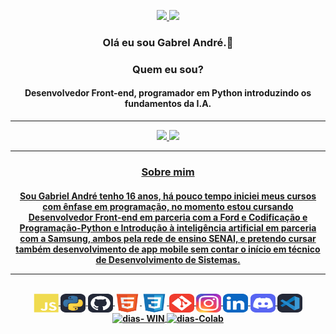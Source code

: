 
<div align='center'>
 
 <a href="https://instagram.com/gabriiell.andre_?utm_source=qr&igshid=NGExMmI2YTkyZg%3D%3D" target="_blank"><img src="https://img.shields.io/badge/-Instagram-%23E4405F?style=for-the-badge&amp;logo=instagram&amp;logoColor=white"> </a> <a href="https://www.linkedin.com/in/gabriel-andr%C3%A9-souza-de-oliveira-a2b291264/" target="_blank"><img src="https://img.shields.io/badge/-LinkedIn-%230077B5?style=for-the-badge&amp;logo=linkedin&amp;logoColor=white" style="max-width: 100%;"> </a> 
### Olá eu sou Gabrel André.👋
<h3>Quem eu sou?</h2>
<h4>
 <strong>Desenvolvedor Front-end,</strong> programador em Python introduzindo os fundamentos da I.A.
</h3>
<hr>
 


<div>

<div>
  <a href="https://github.com/gabrielandresoliveira">
  <img height="170em" src="https://github-readme-stats.vercel.app/api?username=gabrielandresoliveira&show_icons=true&theme=github_dark"/>
  <img height="170em" src="https://github-readme-stats.vercel.app/api/top-langs/?username=gabrielandresoliveira&theme=github_dark"/>
</div> 
 
<hr>
     
</div>
<h3>Sobre mim</h2>
<h4>

  
 <strong>Sou Gabriel André tenho 16 anos, há pouco tempo iniciei meus cursos com ênfase em programação, no momento estou cursando Desenvolvedor Front-end em parceria com a Ford e Codificação e Programação-Python e Introdução à inteligência artificial em parceria com a Samsung, ambos pela rede de ensino SENAI, e pretendo cursar também desenvolvimento de app mobile sem contar o início em técnico de Desenvolvimento de Sistemas. 

<hr>
   
<div style="display: inline_block"><br>
  <img align="center" alt="dias-Js" height="30" width="40" src="https://raw.githubusercontent.com/devicons/devicon/master/icons/javascript/javascript-plain.svg">
  <img align="center" alt="dias-Py" height="30" width="40" src="https://github.com/tandpfun/skill-icons/blob/main/icons/Python-Dark.svg">
  <img align="center" alt="dias-GitHub" height="30" width="40" src="https://github.com/tandpfun/skill-icons/blob/main/icons/Github-Dark.svg">
  <img align="center" alt="dias-HTML" height="30" width="40" src="https://raw.githubusercontent.com/devicons/devicon/master/icons/html5/html5-original.svg">
  <img align="center" alt="dias-CSS" height="30" width="40" src="https://raw.githubusercontent.com/devicons/devicon/master/icons/css3/css3-original.svg">
  <img align="center" alt="dias-Git" height="30" width="40" src="https://github.com/tandpfun/skill-icons/blob/main/icons/Git.svg">
  <img align="center" alt="dias-Instagram" height="30" width="40" src="https://github.com/tandpfun/skill-icons/blob/main/icons/Instagram.svg">
  <img align="center" alt="dias-LinkedIn" height="30" width="40" src="https://github.com/tandpfun/skill-icons/blob/main/icons/LinkedIn.svg">
  <img align="center" alt="dias-Discord" height="30" width="40" src="https://github.com/tandpfun/skill-icons/blob/main/icons/Discord.svg">
  <img align="center" alt="dias-  VScode" height="30" width="40" src="https://github.com/tandpfun/skill-icons/blob/main/icons/VSCode-Dark.svg">
  <img align="center" alt="dias-  WIN" height="30" width="40" src="https://camo.githubusercontent.com/a9c92e80647df26525548cfabd12b784c10016b63a9e263e7d0ab0aa8f47dddf/68747470733a2f2f63646e2e6a7364656c6976722e6e65742f67682f64657669636f6e732f64657669636f6e2f69636f6e732f77696e646f7773382f77696e646f7773382d6f726967696e616c2e737667">
  <img align="center" alt="dias-Colab" height="30" width="40" src="https://upload.wikimedia.org/wikipedia/commons/thumb/d/d0/Google_Colaboratory_SVG_Logo.svg/800px-Google_Colaboratory_SVG_Logo.svg.png?20221103151432">
</div>
<!--
**gabrielandresoliveira/gabrielandresoliveira** is a ✨ _special_ ✨ repository because its `README.md` (this file) appears on your GitHub profile.

Here are some ideas to get you started:

- 🔭 I’m currently working on ...
- 🌱 I’m currently learning ...
- 👯 I’m looking to collaborate on ...
- 🤔 I’m looking for help with ...
- 💬 Ask me about ...
- 📫 How to reach me: ...
- 😄 Pronouns: ...
- ⚡ Fun fact: ...
-->
